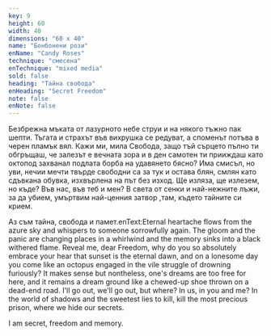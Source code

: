 ```yaml
---
key: 9
height: 60
width: 40
dimensions: "60 x 40"
name: "Бонбонени рози"
enName: "Candy Roses"
technique: "смесена"
enTechnique: "mixed media"
sold: false
heading: "Тайна свобода"
enHeading: "Secret Freedom"
note: false
enNote: false
---
```

 Безбрежна мъката от лазурното небе струи и на някого тъжно пак шепти. Тъгата и страхът във вихрушка се редуват, а споменът потъва в черен пламък вял. Кажи ми, мила Свобода, защо тъй сърцето пълно ти обгръщаш, че залезът е вечната зора и в ден самотен ти прииждаш като октопод захванал подлата борба на удавянето бясно? Има смисъл, но уви, нечии мечти твърде свободни са за тук и остава блян, смлян като сдъвкана обувка, изхвърлена на път без изход. Ще изляза, ще излезем, но къде? Във нас, във теб и мен? В света от сенки и най-нежните лъжи, за да убием, умъртвим най-ценния затвор ,там, където тайните си крием. 

Аз съм тайна, свобода и памет.enText:Еternal heartache flows from the azure sky and whispers to someone sorrowfully again. The gloom and the panic are changing places in a whirlwind and the memory sinks into a black withered flame. Reveal me, dear Freedom, why do you so absolutely embrace your hear that sunset is the eternal dawn, and on a lonesome day you come like an octopus engaged in the vile struggle of drowning furiously? It makes sense but nontheless, one's dreams are too free for here, and it remains a dream ground like a chewed-up shoe thrown on a dead-end road. I'll go out, we'll go out, but where? In us, in you and me? In the world of shadows and the sweetest lies to kill, kill the most precious prison, where we hide our secrets.

I am secret, freedom and memory.
